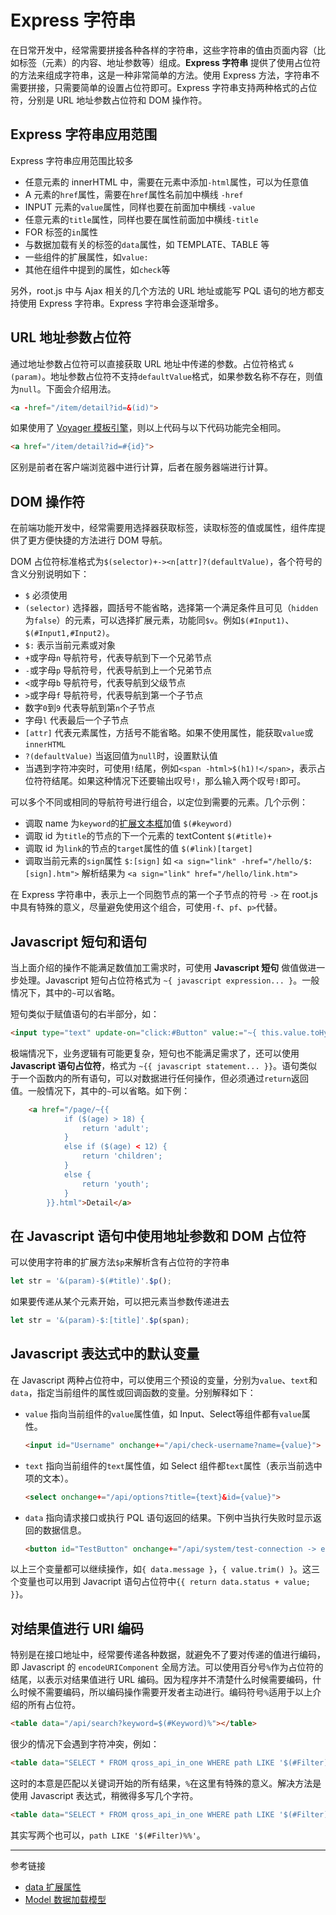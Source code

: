 # Express 字符串

在日常开发中，经常需要拼接各种各样的字符串，这些字符串的值由页面内容（比如标签（元素）的内容、地址参数等）组成。**Express 字符串** 提供了使用占位符的方法来组成字符串，这是一种非常简单的方法。使用 Express 方法，字符串不需要拼接，只需要简单的设置占位符即可。Express 字符串支持两种格式的占位符，分别是 URL 地址参数占位符和 DOM 操作符。

## Express 字符串应用范围

Express 字符串应用范围比较多

* 任意元素的 innerHTML 中，需要在元素中添加`-html`属性，可以为任意值
* A 元素的`href`属性，需要在`href`属性名前加中横线 `-href`
* INPUT 元素的`value`属性，同样也要在前面加中横线 `-value`
* 任意元素的`title`属性，同样也要在属性前面加中横线`-title`
* FOR 标签的`in`属性
* 与数据加载有关的标签的`data`属性，如 TEMPLATE、TABLE 等
* 一些组件的扩展属性，如`value:`
* 其他在组件中提到的属性，如`check`等

另外，root.js 中与 Ajax 相关的几个方法的 URL 地址或能写 PQL 语句的地方都支持使用 Express 字符串。Express 字符串会逐渐增多。

## URL 地址参数占位符

通过地址参数占位符可以直接获取 URL 地址中传递的参数。占位符格式 `&(param)`。地址参数占位符不支持`defaultValue`格式，如果参数名称不存在，则值为`null`。下面会介绍用法。

```html
<a -href="/item/detail?id=&(id)">
```

如果使用了 [Voyager 模板引擎](/voyager/overview.md)，则以上代码与以下代码功能完全相同。

```html
<a href="/item/detail?id=#{id}">
```

区别是前者在客户端浏览器中进行计算，后者在服务器端进行计算。

## DOM 操作符

在前端功能开发中，经常需要用选择器获取标签，读取标签的值或属性，组件库提供了更方便快捷的方法进行 DOM 导航。

DOM 占位符标准格式为`$(selector)+-><n[attr]?(defaultValue)`，各个符号的含义分别说明如下：

* `$` 必须使用
* `(selector)` 选择器，圆括号不能省略，选择第一个满足条件且可见（`hidden`为`false`）的元素，可以选择扩展元素，功能同`$v`。例如`$(#Input1)`、`$(#Input1,#Input2)`。
* `$:` 表示当前元素或对象
* `+`或字母`n` 导航符号，代表导航到下一个兄弟节点
* `-`或字母`p` 导航符号，代表导航到上一个兄弟节点
* `<`或字母`b` 导航符号，代表导航到父级节点
* `>`或字母`f` 导航符号，代表导航到第一个子节点
* 数字`0`到`9` 代表导航到第`n`个子节点
* 字母`l` 代表最后一个子节点
* `[attr]` 代表元素属性，方括号不能省略。如果不使用属性，能获取`value`或`innerHTML`
* `?(defaultValue)`  当返回值为`null`时，设置默认值
* 当遇到字符冲突时，可使用`!`结尾，例如`<span -html>$(h1)!</span>`，表示占位符符结尾。如果这种情况下还要输出叹号`!`，那么输入两个叹号`!`即可。

可以多个不同或相同的导航符号进行组合，以定位到需要的元素。几个示例：

* 调取 name 为`keyword`的[扩展文本框](/root.js/input.md)加值 `$(#keyword)`
* 调取 id 为`title`的节点的下一个元素的 textContent `$(#title)+`
* 调取 id 为`link`的节点的`target`属性的值  `$(#link)[target]`
* 调取当前元素的`sign`属性 `$:[sign]`
    如 `<a sign="link" -href="/hello/$:[sign].htm">`
    解析结果为 `<a sign="link" href="/hello/link.htm">`

在 Express 字符串中，表示上一个同胞节点的第一个子节点的符号 `->` 在 root.js 中具有特殊的意义，尽量避免使用这个组合，可使用`-f`、`pf`、`p>`代替。

## Javascript 短句和语句

当上面介绍的操作不能满足数值加工需求时，可使用 **Javascript 短句** 做值做进一步处理。Javascript 短句占位符格式为 `~{ javascript expression... }`。一般情况下，其中的`~`可以省略。

短句类似于赋值语句的右半部分，如：

```html
<input type="text" update-on="click:#Button" value:="~{ this.value.toHypen() }" />
```

极端情况下，业务逻辑有可能更复杂，短句也不能满足需求了，还可以使用 **Javascript 语句占位符**，格式为 `~{{ javascript statement... }}`。语句类似于一个函数内的所有语句，可以对数据进行任何操作，但必须通过`return`返回值。一般情况下，其中的`~`可以省略。如下例：

```html
    <a href="/page/~{{
            if ($(age) > 18) {
                return 'adult';
            }
            else if ($(age) < 12) {
                return 'children';
            }
            else {
                return 'youth';
            }
        }}.html">Detail</a>
```

## 在 Javascript 语句中使用地址参数和 DOM 占位符

可以使用字符串的扩展方法`$p`来解析含有占位符的字符串

```javascript
let str = '&(param)-$(#title)'.$p();
```

如果要传递从某个元素开始，可以把元素当参数传递进去

```javascript
let str = '&(param)-$:[title]'.$p(span);
```

## Javascript 表达式中的默认变量

在 Javascript 两种占位符中，可以使用三个预设的变量，分别为`value`、`text`和`data`，指定当前组件的属性或回调函数的变量。分别解释如下：

* `value` 指向当前组件的`value`属性值，如 Input、Select等组件都有`value`属性。
    ```html
    <input id="Username" onchange+="/api/check-username?name={value}">
    ```
* `text` 指向当前组件的`text`属性值，如 Select 组件都`text`属性（表示当前选中项的文本）。
    ```html
    <select onchange+="/api/options?title={text}&id={value}">
    ```
* `data` 指向请求接口或执行 PQL 语句返回的结果。下例中当执行失败时显示返回的数据信息。
    ```html
    <button id="TestButton" onchange+="/api/system/test-connection -> empty" failure-text="连接失败：{data}">Test<button>
    ```

以上三个变量都可以继续操作，如`{ data.message }`，`{ value.trim() }`。这三个变量也可以用到 Javacript 语句占位符中`{{ return data.status + value; }}`。

## 对结果值进行 URI 编码

特别是在接口地址中，经常要传递各种数据，就避免不了要对传递的值进行编码，即 Javascript 的 `encodeURIComponent` 全局方法。可以使用百分号`%`作为占位符的结尾，以表示对结果值进行 URL 编码。因为程序并不清楚什么时候需要编码，什么时候不需要编码，所以编码操作需要开发者主动进行。编码符号`%`适用于以上介绍的所有占位符。

```html
<table data="/api/search?keyword=$(#Keyword)%"></table>
```

很少的情况下会遇到字符冲突，例如：

```html
<table data="SELECT * FROM qross_api_in_one WHERE path LIKE '$(#Filter)%'"></table>
```

这时的本意是匹配以关键词开始的所有结果，`%`在这里有特殊的意义。解决方法是使用 Javascript 表达式，稍微得多写几个字符。

```html
<table data="SELECT * FROM qross_api_in_one WHERE path LIKE '$(#Filter)~{'%'}'"></table>
```

其实写两个也可以，`path LIKE '$(#Filter)%%'`。

---
参考链接

* [data 扩展属性](/root.js/data.md)
* [Model 数据加载模型](/root.js/model.md)